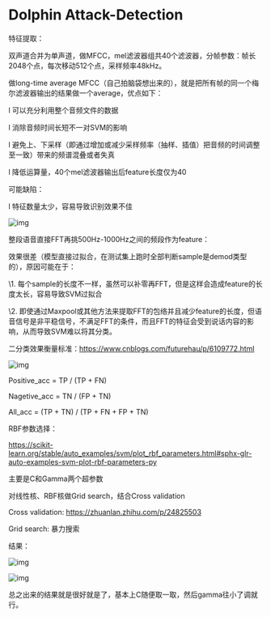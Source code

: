 # Dolphin Attack-Detection

特征提取：

双声道合并为单声道，做MFCC，mel滤波器组共40个滤波器，分帧参数：帧长2048个点，每次移动512个点，采样频率48kHz。

做long-time average MFCC（自己拍脑袋想出来的），就是把所有帧的同一个梅尔滤波器输出的结果做一个average，优点如下：

l 可以充分利用整个音频文件的数据

l 消除音频时间长短不一对SVM的影响

l 避免上、下采样（即通过增加或减少采样频率（抽样、插值）把音频的时间调整至一致）带来的频谱混叠或者失真

l 降低运算量，40个mel滤波器输出后feature长度仅为40

可能缺陷：

l 特征数量太少，容易导致识别效果不佳

![img](C:\Users\QinJingChang\Documents\GitHub\Dolphin-Attack-Detection\README.assets\clip_image001.png)

整段语音直接FFT再挑500Hz-1000Hz之间的频段作为feature：

效果很差（模型直接过拟合，在测试集上跑时全部判断sample是demod类型的），原因可能在于：

\1.   每个sample的长度不一样，虽然可以补零再FFT，但是这样会造成feature的长度太长，容易导致SVM过拟合

\2.   即使通过Maxpool或其他方法来提取FFT的包络并且减少feature的长度，但语音信号是非平稳信号，不满足FFT的条件，而且FFT的特征会受到说话内容的影响，从而导致SVM难以将其分类。


 

 

二分类效果衡量标准：https://www.cnblogs.com/futurehau/p/6109772.html

![img](C:\Users\QinJingChang\Documents\GitHub\Dolphin-Attack-Detection\README.assets\clip_image003.jpg)

Positive_acc = TP / (TP + FN)

Nagetive_acc = TN / (FP + TN)

All_acc = (TP + TN) / (TP + FN + FP + TN)

 

RBF参数选择：

https://scikit-learn.org/stable/auto_examples/svm/plot_rbf_parameters.html#sphx-glr-auto-examples-svm-plot-rbf-parameters-py

主要是C和Gamma两个超参数

 

对线性核、RBF核做Grid search，结合Cross validation

Cross validation: https://zhuanlan.zhihu.com/p/24825503

Grid search: 暴力搜索

结果：

![img](C:\Users\QinJingChang\Documents\GitHub\Dolphin-Attack-Detection\README.assets\clip_image005.png)

![img](C:\Users\QinJingChang\Documents\GitHub\Dolphin-Attack-Detection\README.assets\clip_image007.png)

总之出来的结果就是很好就是了，基本上C随便取一取，然后gamma往小了调就行。